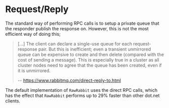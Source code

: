 # Request/Reply
The standard way of performing RPC calls is to setup a private queue that the responder publish the response on. However, this is not the most efficient way of doing this;

> [...] The client can declare a single-use queue for each request-response pair. But this is inefficient; even a transient unmirrored queue can be expensive to create and then delete (compared with the cost of sending a message). This is especially true in a cluster as all cluster nodes need to agree that the queue has been created, even if it is unmirrored. 
>
> -- https://www.rabbitmq.com/direct-reply-to.html

The default implementation of `RawRabbit` uses the direct RPC calls, which has the effect that `RawRabbit` performs up to 29% faster than other dot.net clients.